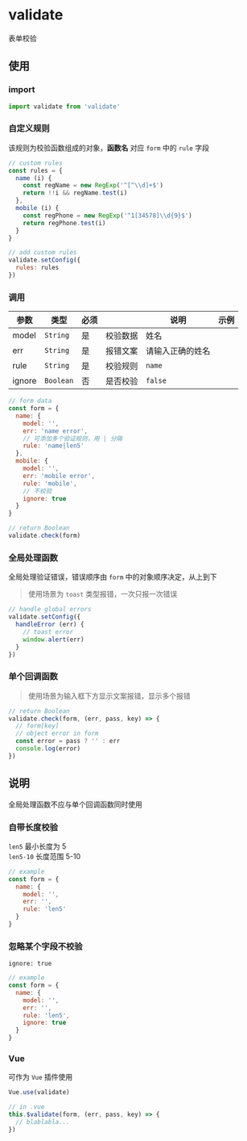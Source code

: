 # validate
表单校验

## 使用

### import
```js
import validate from 'validate'
```

### 自定义规则
该规则为校验函数组成的对象，**函数名** 对应 `form` 中的 `rule` 字段
```js
// custom rules
const rules = {
  name (i) {
    const regName = new RegExp('^[^\\d]+$')
    return !!i && regName.test(i)
  },
  mobile (i) {
    const regPhone = new RegExp('^1[34578]\\d{9}$')
    return regPhone.test(i)
  }
}

// add custom rules
validate.setConfig({
  rules: rules
})
```

### 调用
| 参数    | 类型      | 必须 |          | 说明             | 示例 |
| ------- | --------- | ---- | -------- | ---------------- | ---- |
| model   | `String`  | 是   | 校验数据 | 姓名             |
| err    | `String`  | 是   | 报错文案 | 请输入正确的姓名 |
| rule   | `String`  | 是   | 校验规则 | `name`          |
| ignore | `Boolean` | 否   | 是否校验 | `false`         |

```js
// form data
const form = {
  name: {
    model: '',
    err: 'name error',
    // 可添加多个验证规则，用 | 分隔
    rule: 'name|len5'
  },
  mobile: {
    model: '',
    err: 'mobile error',
    rule: 'mobile',
    // 不校验
    ignore: true
  }
}

// return Boolean
validate.check(form)
```

### 全局处理函数
全局处理验证错误，错误顺序由 `form` 中的对象顺序决定，从上到下
> 使用场景为 `toast` 类型报错，一次只报一次错误
```js
// handle global errors
validate.setConfig({
  handleError (err) {
    // toast error
    window.alert(err)
  }
})
```

### 单个回调函数
> 使用场景为输入框下方显示文案报错，显示多个报错
```js
// return Boolean
validate.check(form, (err, pass, key) => {
  // form[key]
  // object error in form
  const error = pass ? '' : err
  console.log(error)
})
```

## 说明
全局处理函数不应与单个回调函数同时使用

### 自带长度校验
`len5` 最小长度为 5  
`len5-10` 长度范围 5-10
```js
// example
const form = {
  name: {
    model: '',
    err: '',
    rule: 'len5'
  }
}
```

### 忽略某个字段不校验
`ignore: true`
```js
// example
const form = {
  name: {
    model: '',
    err: '',
    rule: 'len5',
    ignore: true
  }
}
```

### Vue
可作为 `Vue` 插件使用
```js
Vue.use(validate)

// in .vue
this.$validate(form, (err, pass, key) => {
  // blablabla...
})
```
